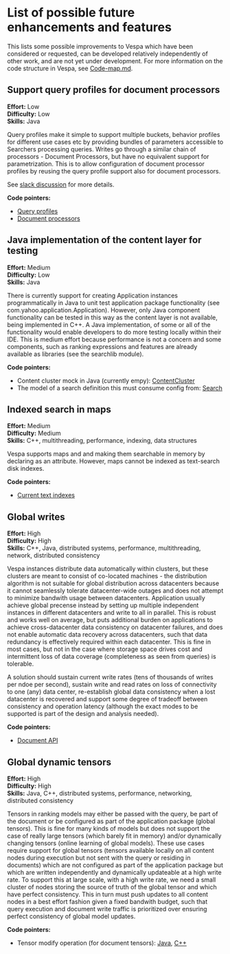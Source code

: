 <!-- Copyright 2017 Yahoo Holdings. Licensed under the terms of the Apache 2.0 license. See LICENSE in the project root. -->
# List of possible future enhancements and features

This lists some possible improvements to Vespa which have been considered or requested, can be developed relatively 
independently of other work, and are not yet under development. For more information on the code structure in Vespa, see
[Code-map.md](Code-map.md).


## Support query profiles for document processors

**Effort:** Low<br/>
**Difficulty:** Low<br/>
**Skills:** Java

Query profiles make it simple to support multiple buckets, behavior profiles for different use cases etc by providing 
bundles of parameters accessible to Searchers processing queries. Writes go through a similar chain of processors - 
Document Processors, but have no equivalent support for parametrization. This is to allow configuration of document 
processor profiles by reusing the query profile support also for document processors.

See [slack discussion](https://vespatalk.slack.com/archives/C01QNBPPNT1/p1624176344102300) for more details.

**Code pointers:**
- [Query profiles](https://github.com/vespa-engine/vespa/blob/master/container-search/src/main/java/com/yahoo/search/query/profile/QueryProfile.java)
- [Document processors](https://github.com/vespa-engine/vespa/blob/master/docproc/src/main/java/com/yahoo/docproc/DocumentProcessor.java)


## Java implementation of the content layer for testing

**Effort:** Medium<br/>
**Difficulty:** Low<br/>
**Skills:** Java

There is currently support for creating Application instances programmatically in Java to unit test application package
functionality (see com.yahoo.application.Application). However, only Java component functionality can be tested in this 
way as the content layer is not available, being implemented in C++. A Java implementation, of some or all of the 
functionality would enable developers to do more testing locally within their IDE. This is medium effort because 
performance is not a concern and some components, such as ranking expressions and features are already available as 
libraries (see the searchlib module).

**Code pointers:**
- Content cluster mock in Java  (currently empy): [ContentCluster](https://github.com/vespa-engine/vespa/blob/master/application/src/main/java/com/yahoo/application/content/ContentCluster.java)
- The model of a search definition this must consume config from: [Search](https://github.com/vespa-engine/vespa/blob/master/config-model/src/main/java/com/yahoo/searchdefinition/Search.java)


## Indexed search in maps

**Effort:** Medium<br/>
**Difficulty:** Medium<br/>
**Skills:** C++, multithreading, performance, indexing, data structures

Vespa supports maps and and making them searchable in memory by declaring as an attribute. 
However, maps cannot be indexed as text-search disk indexes. 

**Code pointers:**
- [Current text indexes](https://github.com/vespa-engine/vespa/tree/master/searchlib/src/vespa/searchlib/index)


## Global writes

**Effort:** High<br/>
**Difficulty:** High<br/>
**Skills:** C++, Java, distributed systems, performance, multithreading, network, distributed consistency

Vespa instances distribute data automatically within clusters, but these clusters are meant to consist of co-located 
machines - the distribution algorithm is not suitable for global distribution across datacenters because it cannot 
seamlessly tolerate datacenter-wide outages and does not attempt to minimize bandwith usage between datacenters.
Application usually achieve global precense instead by setting up multiple independent instances in different 
datacenters and write to all in parallel. This is robust and works well on average, but puts additional burden on 
applications to achieve cross-datacenter data consistency on datacenter failures, and does not enable automatic 
data recovery across datacenters, such that data redundancy is effectively required within each datacenter. 
This is fine in most cases, but not in the case where storage space drives cost and intermittent loss of data coverage 
(completeness as seen from queries) is tolerable.

A solution should sustain current write rates (tens of thousands of writes per ndoe per second), sustain write and read 
rates on loss of connectivity to one (any) data center, re-establish global data consistency when a lost datacenter is 
recovered and support some degree of tradeoff between consistency and operation latency (although the exact modes to be 
supported is part of the design and analysis needed).

**Code pointers:**
- [Document API](https://github.com/vespa-engine/vespa/tree/master/documentapi/src/main/java/com/yahoo/documentapi)


## Global dynamic tensors

**Effort:** High<br/>
**Difficulty:** High<br/>
**Skills:** Java, C++, distributed systems, performance, networking, distributed consistency

Tensors in ranking models may either be passed with the query, be part of the document or be configured as part of the 
application package (global tensors). This is fine for many kinds of models but does not support the case of really 
large tensors (which barely fit in memory) and/or dynamically changing tensors (online learning of global models). 
These use cases require support for global tensors (tensors available locally on all content nodes during execution 
but not sent with the query or residing in documents) which are not configured as part of the application package but 
which are written independently and dynamically updateable at a high write rate. To support this at large scale, with a
high write rate, we need a small cluster of nodes storing the source of truth of the global tensor and which have 
perfect consistency. This in turn must push updates to all content nodes in a best effort fashion given a fixed bandwith
budget, such that query execution and document write traffic is prioritized over ensuring perfect consistency of global
model updates.

**Code pointers:**
- Tensor modify operation (for document tensors): [Java](https://github.com/vespa-engine/vespa/blob/master/document/src/main/java/com/yahoo/document/update/TensorModifyUpdate.java), [C++](https://github.com/vespa-engine/vespa/blob/master/document/src/vespa/document/update/tensor_modify_update.h)
